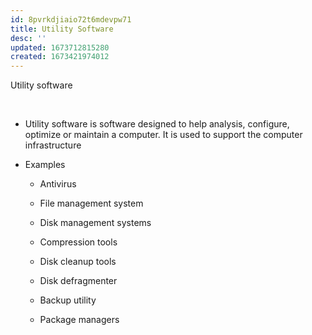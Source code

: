 ```yaml
---
id: 8pvrkdjiaio72t6mdevpw71
title: Utility Software
desc: ''
updated: 1673712815280
created: 1673421974012
---
```


Utility software

 
-   Utility software is software designed to help analysis, configure, optimize or maintain a computer. It is used to support the computer infrastructure


-   Examples

    -   Antivirus

    -   File management system

    -   Disk management systems

    -   Compression tools

    -   Disk cleanup tools

    -   Disk defragmenter

    -   Backup utility

    -   Package managers


